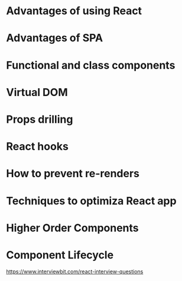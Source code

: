 # Advantages of using React

# Advantages of SPA

# Functional and class components

# Virtual DOM

# Props drilling

# React hooks

# How to prevent re-renders

# Techniques to optimiza React app

# Higher Order Components

# Component Lifecycle



https://www.interviewbit.com/react-interview-questions
